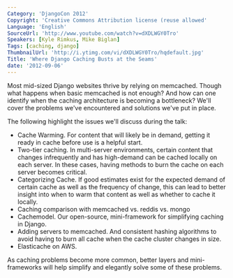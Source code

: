 ```yaml
---
Category: 'DjangoCon 2012'
Copyright: 'Creative Commons Attribution license (reuse allowed'
Language: 'English'
SourceUrl: 'http://www.youtube.com/watch?v=dXDLWGY0Tro'
Speakers: [Kyle Rimkus, Mike Biglan]
Tags: [caching, django]
ThumbnailUrl: 'http://i.ytimg.com/vi/dXDLWGY0Tro/hqdefault.jpg'
Title: 'Where Django Caching Busts at the Seams'
date: '2012-09-06'
---
```

Most mid-sized Django websites thrive by relying on memcached. Though what
happens when basic memcached is not enough? And how can one identify when the
caching architecture is becoming a bottleneck? We'll cover the problems we've
encountered and solutions we've put in place.

The following highlight the issues we'll discuss during the talk:

  * Cache Warming. For content that will likely be in demand, getting it ready in cache before use is a helpful start. 
  * Two-tier caching. In multi-server environments, certain content that changes infrequently and has high-demand can be cached locally on each server. In these cases, having methods to burn the cache on each server becomes critical.
  * Categorizing Cache. If good estimates exist for the expected demand of certain cache as well as the frequency of change, this can lead to better insight into when to warm that content as well as whether to cache it locally.
  * Caching comparison with memcached vs. reddis vs. mongo
  * Cachemodel. Our open-source, mini-framework for simplifying caching in Django. 
  * Adding servers to memcached. And consistent hashing algorithms to avoid having to burn all cache when the cache cluster changes in size.
  * Elasticache on AWS.

As caching problems become more common, better layers and mini-frameworks will
help simplify and elegantly solve some of these problems.

